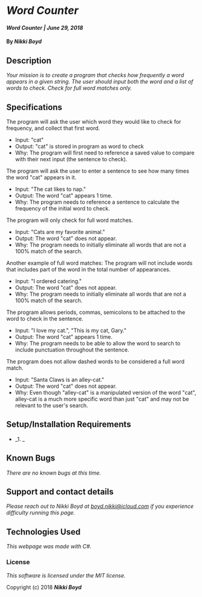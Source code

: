 # _Word Counter_

#### _Word Counter | June 29, 2018_

#### By _**Nikki Boyd**_

## Description

_Your mission is to create a program that checks how frequently a word appears in a given string. The user should input both the word and a list of words to check. Check for full word matches only._

## Specifications

The program will ask the user which word they would like to check for frequency, and collect that first word.
- Input: "cat"
- Output: "cat" is stored in program as word to check
- Why: The program will first need to reference a saved value to compare with their next input (the sentence to check).

The program will ask the user to enter a sentence to see how many times the word "cat" appears in it.
- Input: "The cat likes to nap."
- Output: The word "cat" appears 1 time.
- Why: The program needs to reference a sentence to calculate the frequency of the initial word to check.

The program will only check for full word matches.
- Input: "Cats are my favorite animal."
- Output: The word "cat" does not appear.
- Why: The program needs to initially eliminate all words that are not a 100% match of the search.

Another example of full word matches: The program will not include words that includes part of the word in the total number of appearances.
- Input: "I ordered catering."
- Output: The word "cat" does not appear.
- Why: The program needs to initially eliminate all words that are not a 100% match of the search.

The program allows periods, commas, semicolons to be attached to the word to check in the sentence.
- Input: "I love my cat.", "This is my cat, Gary."
- Output: The word "cat" appears 1 time.
- Why: The program needs to be able to allow the word to search to include punctuation throughout the sentence.

The program does not allow dashed words to be considered a full word match.
- Input: "Santa Claws is an alley-cat."
- Output: The word "cat" does not appear.
- Why: Even though "alley-cat" is a manipulated version of the word "cat", alley-cat is a much more specific word than just "cat" and may not be relevant to the user's search.

## Setup/Installation Requirements

* _1. _

## Known Bugs

_There are no known bugs at this time._

## Support and contact details

_Please reach out to Nikki Boyd at boyd.nikki@icloud.com if you experience difficulty running this page._

## Technologies Used

_This webpage was made with C#._

### License

*This software is licensed under the MIT license.*

Copyright (c) 2018 **_Nikki Boyd_**
